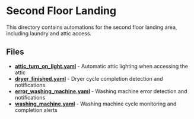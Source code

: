 # Second Floor Landing

This directory contains automations for the second floor landing area, including laundry and attic access.

## Files

- **[attic_turn_on_light.yaml](./attic_turn_on_light.yaml)** - Automatic attic lighting when accessing the attic
- **[dryer_finished.yaml](./dryer_finished.yaml)** - Dryer cycle completion detection and notifications
- **[error_washing_machine.yaml](./error_washing_machine.yaml)** - Washing machine error detection and notifications
- **[washing_machine.yaml](./washing_machine.yaml)** - Washing machine cycle monitoring and completion alerts